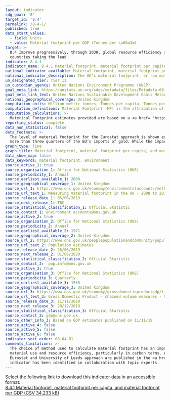 ```yaml
---
layout: indicator
sdg_goal: '8'
target_id: '8.4'
permalink: /8-4-1/
published: true
data_start_values:
  - field: Units
  - value: Material footprint per GDP (Tonnes per \u00a3m)
target: >-
  8.4 Improve progressively, through 2030, global resource efficiency in consumption and production and endeavour to decouple economic growth from environmental degradation, in accordance with the 10‑Year Framework of Programmes on Sustainable Consumption and Production, with developed
  countries taking the lead
indicator: 8.4.1
indicator_name: 8.4.1 Material footprint, material footprint per capita, and material footprint per GDP
national_indicator_available: Material footprint, material footprint per capita, and material footprint per GDP
national_indicator_description: The UK’s material footprint, or raw material consumption, captures the amount of domestic and foreign extraction of materials needed to produce the products used by households, governments and charities in the UK.
un_designated_tier: Tier II
un_custodian_agency: United Nations Environment Programme (UNEP)
goal_meta_link: https://unstats.un.org/sdgs/metadata/files/Metadata-08-04-01.pdf 
goal_meta_link_text: United Nations Sustainable Development Goals Metadata (PDF 4.0 MB)
national_geographical_coverage: United Kingdom
computation_units: Million metric tonnes, Tonnes per capita, Tonnes per GDP (£m)
computation_definitions: Material Footprint (MF) is the attribution of global material extraction to domestic final demand of a country. The total material footprint is the sum of the material footprint for biomass, fossil fuels, metal ores and non-metal ores.
computation_calculations: >-
  Materical Footprint estimates provided are based on a <a href= "https://ec.europa.eu/eurostat/documents/1798247/6874172/Handbook-country-RME-tool/">Eurostat method</a> and calculated as raw material equivalent of imports (RMEIM) plus domestic extraction (DE) minus raw material equivalents of exports (RMEEX). Material footprint per capita is calculated as raw material consumption (material footprint)/UK population(\*1000000). Material footprint per GDP is calculated as raw material consumption (material footprint)/GDP(\*1000000).
reporting_status: complete
data_non_statistical: false
data_footnote: >-
  The level of material footprint for the Eurostat approach is shown excluding imports and exports of precious metals. Precious metals (particularly gold) have a high RME factor, so can have distinctive impact on the results. This is particularly true for the UK, who are responsible for
  more than three quarters of the EU’s imports of gold. While the impact is minimal at the total level, it is more evident when looking at the material footprint of metal ores.
graph_type: line
graph_title: Material footprint, material footprint per capita, and material footprint per GDP
data_show_map: false
data_keywords: material footprint, environment
source_active_1: true
source_organisation_1: Office for National Statistics (ONS)
source_periodicity_1: Annual
source_earliest_available_1: 2000
source_geographical_coverage_1: United Kingdom
source_url_1: https://www.ons.gov.uk/economy/environmentalaccounts/methodologies/measuringmaterialfootprintintheuk2008to2016
source_url_text_1: Measuring material footprint in the UK - 2008 to 2016
source_release_date_1: 05/06/2019
source_next_release_1: TBC
source_statistical_classification_1: Official Statistic 
source_contact_1: environment.accounts@ons.gov.uk
source_active_2: true
source_organisation_2: Office for National Statistics (ONS)
source_periodicity_2: Annual
source_earliest_available_2: 1971
source_geographical_coverage_2: United Kingdom
source_url_2: https://www.ons.gov.uk/peoplepopulationandcommunity/populationandmigration/populationestimates/timeseries/ukpop/pop
source_url_text_2: Population estimates
source_release_date_2: 26/06/2019
source_next_release_2: 01/06/2020
source_statistical_classification_2: Official Statistic 
source_contact_2:  pop.info@ons.gov.uk
source_active_3: true
source_organisation_3: Office for National Statistics (ONS)
source_periodicity_3: Quarterly
source_earliest_available_3: 1955
source_geographical_coverage_3: United Kingdom
source_url_3: https://www.ons.gov.uk/economy/grossdomesticproductgdp/timeseries/abmi/pn2
source_url_text_3: Gross Domestic Product - chained volume measures - Seasonally adjusted £m
source_release_date_3: 11/11/2019
source_next_release_3: 20/12/2019
source_statistical_classification_3: Official Statistic 
source_contact_3: gdp@ons.gov.uk
source_other_info_3: Based on GDP estimates published on 11/11/19 
source_active_4: false
source_active_5: false
source_active_6: false
indicator_sort_order: 08-04-01
comments_limitations: >-
  The choice of method used to calculate material footprint has an impact on the final estimates. In 2017, the Department for Environment, Food and Rural Affairs (Defra) consulted extensively with the University of Leeds about developing further environmentally relevant metrics for
  material use and resource efficiency, particularly in carbon terms. As a result, the University of Leeds have developed a multi-regional input-output (MRIO) approach, using a specifically derived UK MRIO database to underpin calculations. These estimates and further information on the
  Eurostat and University of Leeds approach are published in the <a href= "https://www.ons.gov.uk/economy/environmentalaccounts/methodologies/measuringmaterialfootprintintheuk2008to2016">Measuring material footprint</a> report. Data follows the UN specification for this indicator. This
  indicator has been identified in collaboration with topic experts.
---
```

Select the following link to download this indicator data in an accessible format:<br>[8.4.1 Material footprint, material footprint per capita, and material footprint per GDP (CSV 34.233 kB)](https://sustainabledevelopment-uk.github.io/sdg-data/data/8-4-1.csv)
